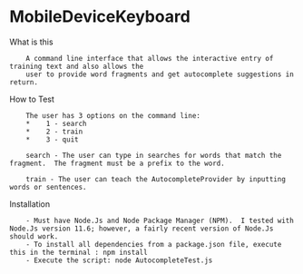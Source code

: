 # MobileDeviceKeyboard

What is this

        A command line interface that allows the interactive entry of training text and also allows the
        user to provide word fragments and get autocomplete suggestions in return.

How to Test

        The user has 3 options on the command line:
        *    1 - search
        *    2 - train
        *    3 - quit 

        search - The user can type in searches for words that match the fragment.  The fragment must be a prefix to the word.

        train - The user can teach the AutocompleteProvider by inputting words or sentences.

Installation

        - Must have Node.Js and Node Package Manager (NPM).  I tested with Node.Js version 11.6; however, a fairly recent version of Node.Js should work.
        - To install all dependencies from a package.json file, execute this in the terminal : npm install
        - Execute the script: node AutocompleteTest.js
